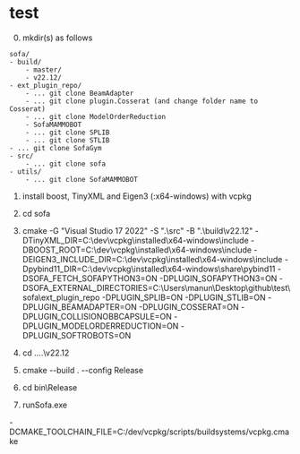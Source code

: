 # test

0. mkdir(s) as follows
~~~
sofa/
- build/
    - master/
    - v22.12/
- ext_plugin_repo/
    - ... git clone BeamAdapter 
    - ... git clone plugin.Cosserat (and change folder name to Cosserat)
    - ... git clone ModelOrderReduction
    - SofaMAMMOBOT
    - ... git clone SPLIB
    - ... git clone STLIB
- ... git clone SofaGym
- src/
    - ... git clone sofa
- utils/
    - ... git clone SofaMAMMOBOT
~~~

1. install boost, TinyXML and Eigen3 (:x64-windows) with vcpkg  

2. cd sofa

3. cmake -G "Visual Studio 17 2022" -S ".\src" -B ".\build\v22.12" -DTinyXML_DIR=C:\dev\vcpkg\installed\x64-windows\include -DBOOST_ROOT=C:\dev\vcpkg\installed\x64-windows\include -DEIGEN3_INCLUDE_DIR=C:\dev\vcpkg\installed\x64-windows\include -Dpybind11_DIR=C:\dev\vcpkg\installed\x64-windows\share\pybind11 -DSOFA_FETCH_SOFAPYTHON3=ON -DPLUGIN_SOFAPYTHON3=ON -DSOFA_EXTERNAL_DIRECTORIES=C:\Users\manun\Desktop\github\test\sofa\ext_plugin_repo -DPLUGIN_SPLIB=ON -DPLUGIN_STLIB=ON -DPLUGIN_BEAMADAPTER=ON -DPLUGIN_COSSERAT=ON -DPLUGIN_COLLISIONOBBCAPSULE=ON -DPLUGIN_MODELORDERREDUCTION=ON -DPLUGIN_SOFTROBOTS=ON

4. cd ..\..\v22.12

5. cmake --build . --config Release  

6. cd bin\Release

7. runSofa.exe


-DCMAKE_TOOLCHAIN_FILE=C:/dev/vcpkg/scripts/buildsystems/vcpkg.cmake

